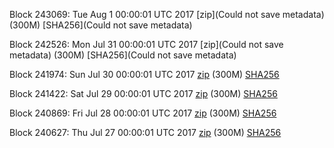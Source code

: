 Block 243069: Tue Aug  1 00:00:01 UTC 2017 [zip](Could not save metadata) (300M) [SHA256](Could not save metadata)

Block 242526: Mon Jul 31 00:00:01 UTC 2017 [zip](Could not save metadata) (300M) [SHA256](Could not save metadata)

Block 241974: Sun Jul 30 00:00:01 UTC 2017 [zip](https://transfer.sh/YmWZL/bootstrap.dat.20170730.zip) (300M) [SHA256](https://transfer.sh/vHZcM/sha256.txt)

Block 241422: Sat Jul 29 00:00:01 UTC 2017 [zip](https://transfer.sh/vq206/bootstrap.dat.20170729.zip) (300M) [SHA256](https://transfer.sh/q7xSa/sha256.txt)

Block 240869: Fri Jul 28 00:00:01 UTC 2017 [zip](https://transfer.sh/ylXYb/bootstrap.dat.20170728.zip) (300M) [SHA256](https://transfer.sh/u0WNm/sha256.txt)

Block 240627: Thu Jul 27 00:00:01 UTC 2017 [zip](https://transfer.sh/AflxS/bootstrap.dat.20170727.zip) (300M) [SHA256](https://transfer.sh/C9CpG/sha256.txt)
